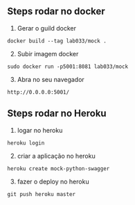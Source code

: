 ## Steps rodar no docker
1. Gerar o guild docker

```
docker build --tag lab033/mock .
```

2. Subir imagem docker
```
sudo docker run -p5001:8081 lab033/mock
```

3. Abra no seu navegador
```
http://0.0.0.0:5001/
```
## Steps rodar no Heroku

1. logar no heroku
```
heroku login
```
2. criar a aplicação no heroku
```
heroku create mock-python-swagger
```
3. fazer o deploy no heroku
```
git push heroku master
```
